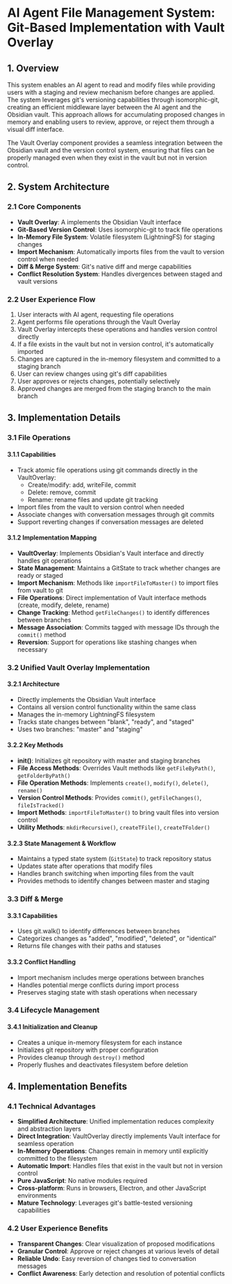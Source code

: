 # AI Agent File Management System: Git-Based Implementation with Vault Overlay

## 1. Overview

This system enables an AI agent to read and modify files while providing users with a staging and review mechanism 
before changes are applied. The system leverages git's versioning capabilities through isomorphic-git, creating an 
efficient middleware layer between the AI agent and the Obsidian vault. This approach allows for accumulating proposed 
changes in memory and enabling users to review, approve, or reject them through a visual diff interface.

The Vault Overlay component provides a seamless integration between the Obsidian vault and the version control system, 
ensuring that files can be properly managed even when they exist in the vault but not in version control.

## 2. System Architecture

### 2.1 Core Components

* **Vault Overlay**: A implements the Obsidian Vault interface
* **Git-Based Version Control**: Uses isomorphic-git to track file operations
* **In-Memory File System**: Volatile filesystem (LightningFS) for staging changes
* **Import Mechanism**: Automatically imports files from the vault to version control when needed
* **Diff & Merge System**: Git's native diff and merge capabilities
* **Conflict Resolution System**: Handles divergences between staged and vault versions

### 2.2 User Experience Flow

1. User interacts with AI agent, requesting file operations
2. Agent performs file operations through the Vault Overlay
3. Vault Overlay intercepts these operations and handles version control directly
4. If a file exists in the vault but not in version control, it's automatically imported
5. Changes are captured in the in-memory filesystem and committed to a staging branch
6. User can review changes using git's diff capabilities
7. User approves or rejects changes, potentially selectively
8. Approved changes are merged from the staging branch to the main branch

## 3. Implementation Details

### 3.1 File Operations

#### 3.1.1 Capabilities

* Track atomic file operations using git commands directly in the VaultOverlay:
  * Create/modify: add, writeFile, commit
  * Delete: remove, commit
  * Rename: rename files and update git tracking
* Import files from the vault to version control when needed
* Associate changes with conversation messages through git commits
* Support reverting changes if conversation messages are deleted

#### 3.1.2 Implementation Mapping

* **VaultOverlay**: Implements Obsidian's Vault interface and directly handles git operations
* **State Management**: Maintains a GitState to track whether changes are ready or staged
* **Import Mechanism**: Methods like `importFileToMaster()` to import files from vault to git
* **File Operations**: Direct implementation of Vault interface methods (create, modify, delete, rename)
* **Change Tracking**: Method `getFileChanges()` to identify differences between branches
* **Message Association**: Commits tagged with message IDs through the `commit()` method
* **Reversion**: Support for operations like stashing changes when necessary

### 3.2 Unified Vault Overlay Implementation

#### 3.2.1 Architecture

* Directly implements the Obsidian Vault interface
* Contains all version control functionality within the same class
* Manages the in-memory LightningFS filesystem
* Tracks state changes between "blank", "ready", and "staged"
* Uses two branches: "master" and "staging"

#### 3.2.2 Key Methods

* **init()**: Initializes git repository with master and staging branches
* **File Access Methods**: Overrides Vault methods like `getFileByPath()`, `getFolderByPath()`
* **File Operation Methods**: Implements `create()`, `modify()`, `delete()`, `rename()`
* **Version Control Methods**: Provides `commit()`, `getFileChanges()`, `fileIsTracked()`
* **Import Methods**: `importFileToMaster()` to bring vault files into version control
* **Utility Methods**: `mkdirRecursive()`, `createTFile()`, `createTFolder()`

#### 3.2.3 State Management & Workflow

* Maintains a typed state system (`GitState`) to track repository status
* Updates state after operations that modify files
* Handles branch switching when importing files from the vault
* Provides methods to identify changes between master and staging

### 3.3 Diff & Merge

#### 3.3.1 Capabilities

* Uses git.walk() to identify differences between branches
* Categorizes changes as "added", "modified", "deleted", or "identical"
* Returns file changes with their paths and statuses

#### 3.3.2 Conflict Handling

* Import mechanism includes merge operations between branches
* Handles potential merge conflicts during import process
* Preserves staging state with stash operations when necessary

### 3.4 Lifecycle Management

#### 3.4.1 Initialization and Cleanup

* Creates a unique in-memory filesystem for each instance
* Initializes git repository with proper configuration
* Provides cleanup through `destroy()` method
* Properly flushes and deactivates filesystem before deletion

## 4. Implementation Benefits

### 4.1 Technical Advantages

* **Simplified Architecture**: Unified implementation reduces complexity and abstraction layers
* **Direct Integration**: VaultOverlay directly implements Vault interface for seamless operation
* **In-Memory Operations**: Changes remain in memory until explicitly committed to the filesystem
* **Automatic Import**: Handles files that exist in the vault but not in version control
* **Pure JavaScript**: No native modules required
* **Cross-platform**: Runs in browsers, Electron, and other JavaScript environments
* **Mature Technology**: Leverages git's battle-tested versioning capabilities

### 4.2 User Experience Benefits

* **Transparent Changes**: Clear visualization of proposed modifications
* **Granular Control**: Approve or reject changes at various levels of detail
* **Reliable Undo**: Easy reversion of changes tied to conversation messages
* **Conflict Awareness**: Early detection and resolution of potential conflicts

